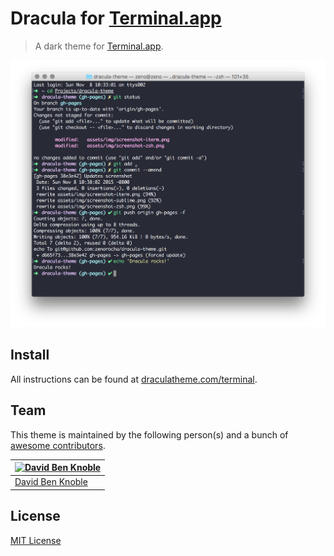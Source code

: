 # Dracula for [Terminal.app](https://en.wikipedia.org/wiki/Terminal_(macOS))

> A dark theme for [Terminal.app](https://en.wikipedia.org/wiki/Terminal_(macOS)).

![Screenshot](./screenshot.png)

## Install

All instructions can be found at [draculatheme.com/terminal](https://draculatheme.com/terminal).

## Team

This theme is maintained by the following person(s) and a bunch of [awesome contributors](https://github.com/dracula/terminal.app/graphs/contributors).

[![David Ben Knoble](https://avatars3.githubusercontent.com/u/22802209?v=4&s=70)](https://github.com/benknoble) |
--- |
[David Ben Knoble](https://github.com/benknoble) |

## License

[MIT License](./LICENSE)
